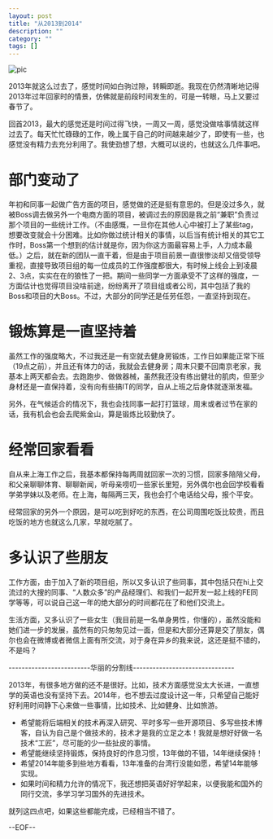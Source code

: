 ```yaml
---
layout: post
title: "从2013到2014"
description: ""
category: ""
tags: []
---
```


![pic]({{site.url}}/images/2014-01-01/year_of_hourse.jpg)

2013年就这么过去了，感觉时间如白驹过隙，转瞬即逝。我现在仍然清晰地记得2013年过年回家时的情景，仿佛就是前段时间发生的，可是一转眼，马上又要过春节了。

回首2013，最大的感觉还是时间过得飞快，一周又一周，感觉没做啥事情就这样过去了。每天忙忙碌碌的工作，晚上属于自己的时间越来越少了，即使有一些，也感觉没有精力去充分利用了。我使劲想了想，大概可以说的，也就这么几件事吧。

部门变动了
==================

年初和同事一起做广告方面的项目，感觉做的还是挺有意思的。但是没过多久，就被Boss调去做另外一个电商方面的项目，被调过去的原因是我之前“兼职”负责过那个项目的一些统计工作。（不由感慨，一旦你在其他人心中被打上了某些tag，想要改变就会十分困难。比如你做过统计相关的事情，以后当有统计相关的其它工作时，Boss第一个想到的估计就是你，因为你这方面最容易上手，人力成本最低。）之后，就在新的团队一直干着，但是由于项目前景一直很惨淡却又倍受领导重视，直接导致项目组的每一位成员的工作强度都很大，有时候上线会上到凌晨2、3点，实实在在的狼性了一把。期间一些同学一方面承受不了这样的强度，一方面估计也觉得项目没啥前途，纷纷离开了项目组或者公司，其中包括了我的Boss和项目的大Boss。不过，大部分的同学还是任劳任怨，一直坚持到现在。

锻炼算是一直坚持着
=================

虽然工作的强度略大，不过我还是一有空就去健身房锻炼，工作日如果能正常下班（19点之前），并且还有体力的话，我就会去健身房；周末只要不回南京老家，我基本上两天都会去。去跑跑步、做做器械，虽然我还没有练出健壮的肌肉，但至少身材还是一直保持着，没有向有些搞IT的同学，自从上班之后身体就逐渐发福。

另外，在气候适合的情况下，我也会找同事一起打打篮球，周末或者过节在家的话，我有机会也会去爬紫金山，算是锻炼比较勤快了。

经常回家看看
================

自从来上海工作之后，我基本都保持每两周就回家一次的习惯，回家多陪陪父母，和父亲聊聊体育、聊聊新闻，听母亲唠叨一些家长里短，另外偶尔也会回学校看看学弟学妹以及老师。在上海，每隔两三天，我也会打个电话给父母，报个平安。

经常回家的另外一个原因，是可以吃到好吃的东西，在公司周围吃饭比较贵，而且吃饭的地方也就这么几家，早就吃腻了。

多认识了些朋友
================

工作方面，由于加入了新的项目组，所以又多认识了些同事，其中包括只在hi上交流过的大搜的同事、“人数众多”的产品经理们、和我们一起开发一起上线的FE同学等等，可以说自己这一年的绝大部分的时间都花在了和他们交流上。

生活方面，又多认识了一些女生（我目前是一名单身男性，你懂的），虽然没能和她们进一步的发展，虽然有的只匆匆见过一面，但是和大部分还算是交了朋友，偶尔也会在微博或者微信上面有所交流，对于身在异乡的我来说，这还是挺不错的，不是吗？

-------------------------华丽的分割线-------------------------------

2013年，有很多地方做的还不是很好。比如，技术方面感觉没太大长进，一直想学的英语也没有坚持下去。2014年，也不想去过度设计这一年，只希望自己能好好利用时间静下心来做一些事情，比如技术、比如健身、比如旅游。

* 希望能将后端相关的技术再深入研究、平时多写一些开源项目、多写些技术博客，自认为自己是个做技术的，技术才是我的立足之本！我就是想好好做一名技术“工匠”，尽可能的少一些扯皮的事情。
* 希望能继续坚持锻炼，保持良好的作息习惯，13年做的不错，14年继续保持！
* 希望2014年能多到些地方看看，13年准备的台湾行没能如愿，希望14年能够实现。
* 如果时间和精力允许的情况下，我还想把英语好好学起来，以便我能和国外的同行交流，多学习学习国外的先进技术。

就列这四点吧，如果这些都能完成，已经相当不错了。


--EOF--
